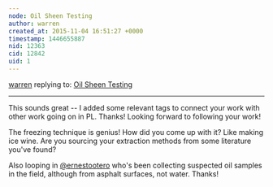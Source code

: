 ```yaml
---
node: Oil Sheen Testing
author: warren
created_at: 2015-11-04 16:51:27 +0000
timestamp: 1446655887
nid: 12363
cid: 12842
uid: 1
---
```




[warren](../profile/warren) replying to: [Oil Sheen Testing](../notes/Matej/11-04-2015/oil-sheen-testing)

----
This sounds great -- I added some relevant tags to connect your work with other work going on in PL. Thanks! Looking forward to following your work!

The freezing technique is genius! How did you come up with it? Like making ice wine. Are you sourcing your extraction methods from some literature you've found?

Also looping in [@ernestootero](/profile/ernestootero) who's been collecting suspected oil samples in the field, although from asphalt surfaces, not water. Thanks!
